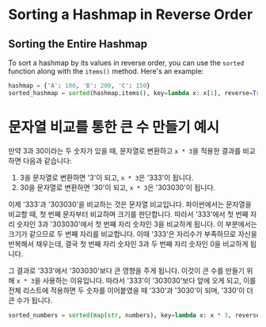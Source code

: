 # Sorting a Hashmap in Reverse Order

## Sorting the Entire Hashmap

To sort a hashmap by its values in reverse order, you can use the `sorted` function along with the `items()` method. Here's an example:

```python
hashmap = {'A': 100, 'B': 200, 'C': 150}
sorted_hashmap = sorted(hashmap.items(), key=lambda x: x[1], reverse=True)
```

# 문자열 비교를 통한 큰 수 만들기 예시

만약 3과 30이라는 두 숫자가 있을 때, 문자열로 변환하고 `x * 3`을 적용한 결과를 비교하면 다음과 같습니다:

1. 3을 문자열로 변환하면 '3'이 되고, `x * 3`은 '333'이 됩니다.
2. 30을 문자열로 변환하면 '30'이 되고, `x * 3`은 '303030'이 됩니다.

이제 '333'과 '303030'을 비교하는 것은 문자열 비교입니다. 파이썬에서는 문자열을 비교할 때, 첫 번째 문자부터 비교하며 크기를 판단합니다. 따라서 '333'에서 첫 번째 자리 숫자인 3과 '303030'에서 첫 번째 자리 숫자인 3을 비교하게 됩니다. 이 부분에서는 크기가 같으므로 두 번째 자리를 비교합니다. 이때 '333'은 자리수가 부족하므로 자신을 반복해서 채우는데, 결국 첫 번째 자리 숫자인 3과 두 번째 자리 숫자인 0을 비교하게 됩니다.

그 결과로 '333'에서 '303030'보다 큰 영향을 주게 됩니다. 이것이 큰 수를 만들기 위해 `x * 3`을 사용하는 이유입니다. 따라서 '333'이 '303030'보다 앞에 오게 되고, 이를 전체 리스트에 적용하면 두 숫자를 이어붙였을 때 '330'과 '3030'이 되며, '330'이 더 큰 수가 됩니다.

```Python
sorted_numbers = sorted(map(str, numbers), key=lambda x: x * 3, reverse=True)
```
